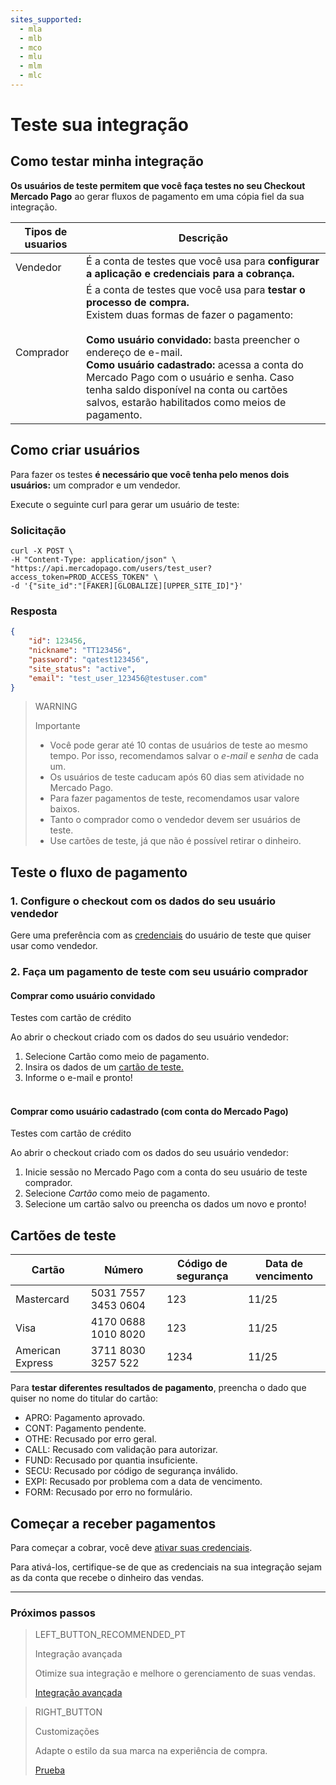 ```yaml
---
sites_supported:
  - mla
  - mlb
  - mco
  - mlu
  - mlm
  - mlc
---
```


# Teste sua integração



## Como testar minha integração

**Os usuários de teste permitem que você faça testes no seu Checkout Mercado Pago** ao gerar fluxos de pagamento em uma cópia fiel da sua integração.

Tipos de usuarios | Descrição
------------ | -------------
Vendedor | É a conta de testes que você usa para **configurar a aplicação e credenciais para a cobrança.**
Comprador | É a conta de testes que você usa para **testar o processo de compra.**<br/>Existem duas formas de fazer o pagamento:<br/><br/> **Como usuário convidado:** basta preencher o endereço de e-mail.<br/>**Como usuário cadastrado:** acessa a conta do Mercado Pago com o usuário e senha. Caso tenha saldo disponível na conta ou cartões salvos, estarão habilitados como meios de pagamento.



## Como criar usuários
Para fazer os testes **é necessário que você tenha pelo menos dois usuários:** um comprador e um vendedor.

Execute o seguinte curl para gerar um usuário de teste:

### Solicitação

```curl
curl -X POST \
-H "Content-Type: application/json" \
"https://api.mercadopago.com/users/test_user?access_token=PROD_ACCESS_TOKEN" \
-d '{"site_id":"[FAKER][GLOBALIZE][UPPER_SITE_ID]"}'
```

### Resposta

```json
{
    "id": 123456,
    "nickname": "TT123456",
    "password": "qatest123456",
    "site_status": "active",
    "email": "test_user_123456@testuser.com"
}
```

>WARNING
>
>Importante
>
> * Você pode gerar até 10 contas de usuários de teste ao mesmo tempo. Por isso, recomendamos salvar o _e-mail_ e _senha_ de cada um.
> * Os usuários de teste caducam após 60 dias sem atividade no Mercado Pago.
> * Para fazer pagamentos de teste, recomendamos usar valore baixos.
> * Tanto o comprador como o vendedor devem ser usuários de teste.
> * Use cartões de teste, já que não é possível retirar o dinheiro.


## Teste o fluxo de pagamento

### 1. Configure o checkout com os dados do seu usuário vendedor

Gere uma preferência com as <a href="[FAKER][CREDENTIALS][URL]" target="_blank"> credenciais</a> do usuário de teste que quiser usar como vendedor.

### 2. Faça um pagamento de teste com seu usuário comprador

#### Comprar como usuário convidado

Testes com cartão de crédito

Ao abrir o checkout criado com os dados do seu usuário vendedor:

1. Selecione Cartão como meio de pagamento.
2. Insira os dados de um [cartão de teste.](https://www.mercadopago.com.br/developers/pt/guides/payments/web-payment-checkout/test-integration#bookmark_cartões_de_teste)
3. Informe o e-mail e pronto!<br/><br/>

#### Comprar como usuário cadastrado (com conta do Mercado Pago)

Testes com cartão de crédito

Ao abrir o checkout criado com os dados do seu usuário vendedor:

1. Inicie sessão no Mercado Pago com a conta do seu usuário de teste comprador.
2. Selecione _Cartão_ como meio de pagamento.
3. Selecione um  cartão salvo ou preencha os dados um novo e pronto!


## Cartões de teste

Cartão | Número | Código de segurança | Data de vencimento
------------ | ------------- | ------------- | -------------
Mastercard | 5031 7557 3453 0604 | 123 | 11/25
Visa | 4170 0688 1010 8020 | 123 | 11/25
American Express | 3711 8030 3257 522 | 1234 | 11/25


Para **testar diferentes resultados de pagamento**, preencha o dado que quiser no nome do titular do cartão:

- APRO: Pagamento aprovado.
- CONT: Pagamento pendente.
- OTHE: Recusado por erro geral.
- CALL: Recusado com validação para autorizar.
- FUND: Recusado por quantia insuficiente.
- SECU: Recusado por código de segurança inválido.
- EXPI: Recusado por problema com a data de vencimento.
- FORM: Recusado por erro no formulário.

## Começar a receber pagamentos

Para começar a cobrar, você deve <a href="[FAKER][CREDENTIALS][URL]" target="_blank">ativar suas credenciais</a>.

Para ativá-los, certifique-se de que as credenciais na sua integração sejam as da conta que recebe o dinheiro das vendas.<br/>

---

### Próximos passos

> LEFT_BUTTON_RECOMMENDED_PT
>
> Integração avançada
>
> Otimize sua integração e melhore o gerenciamento de suas vendas.
>
> [Integração avançada](http://www.mercadopago.com.br/developers/pt/guides/payments/web-payment-checkout/advanced-integration/)

> RIGHT_BUTTON
>
> Customizações
>
> Adapte o estilo da sua marca na experiência de compra.
>
> [Prueba](http://www.mercadopago.com.br/developers/pt/guides/payments/web-payment-checkout/customizations/)
